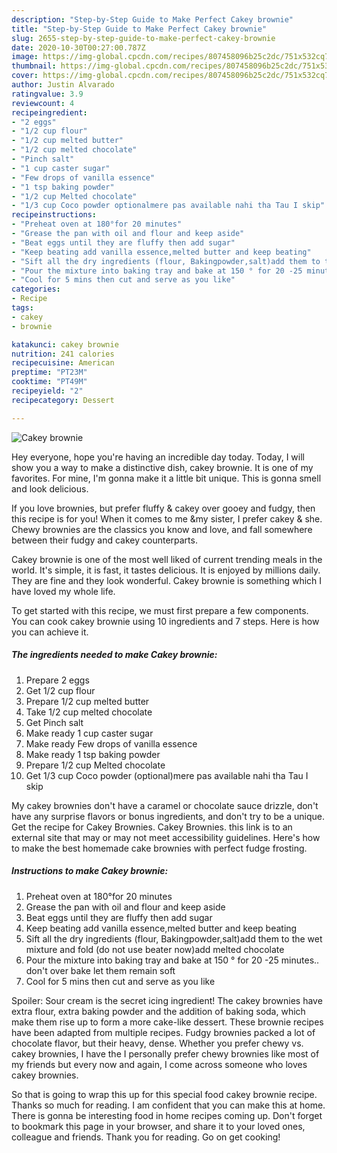 ```yaml
---
description: "Step-by-Step Guide to Make Perfect Cakey brownie"
title: "Step-by-Step Guide to Make Perfect Cakey brownie"
slug: 2655-step-by-step-guide-to-make-perfect-cakey-brownie
date: 2020-10-30T00:27:00.787Z
image: https://img-global.cpcdn.com/recipes/807458096b25c2dc/751x532cq70/cakey-brownie-recipe-main-photo.jpg
thumbnail: https://img-global.cpcdn.com/recipes/807458096b25c2dc/751x532cq70/cakey-brownie-recipe-main-photo.jpg
cover: https://img-global.cpcdn.com/recipes/807458096b25c2dc/751x532cq70/cakey-brownie-recipe-main-photo.jpg
author: Justin Alvarado
ratingvalue: 3.9
reviewcount: 4
recipeingredient:
- "2 eggs"
- "1/2 cup flour"
- "1/2 cup melted butter"
- "1/2 cup melted chocolate"
- "Pinch salt"
- "1 cup caster sugar"
- "Few drops of vanilla essence"
- "1 tsp baking powder"
- "1/2 cup Melted chocolate"
- "1/3 cup Coco powder optionalmere pas available nahi tha Tau I skip"
recipeinstructions:
- "Preheat oven at 180°for 20 minutes"
- "Grease the pan with oil and flour and keep aside"
- "Beat eggs until they are fluffy then add sugar"
- "Keep beating add vanilla essence,melted butter and keep beating"
- "Sift all the dry ingredients (flour, Bakingpowder,salt)add them to the wet mixture and fold (do not use beater now)add melted chocolate"
- "Pour the mixture into baking tray and bake at 150 ° for 20 -25 minutes.. don&#39;t over bake let them remain soft"
- "Cool for 5 mins then cut and serve as you like"
categories:
- Recipe
tags:
- cakey
- brownie

katakunci: cakey brownie 
nutrition: 241 calories
recipecuisine: American
preptime: "PT23M"
cooktime: "PT49M"
recipeyield: "2"
recipecategory: Dessert

---
```



![Cakey brownie](https://img-global.cpcdn.com/recipes/807458096b25c2dc/751x532cq70/cakey-brownie-recipe-main-photo.jpg)

Hey everyone, hope you're having an incredible day today. Today, I will show you a way to make a distinctive dish, cakey brownie. It is one of my favorites. For mine, I'm gonna make it a little bit unique. This is gonna smell and look delicious.

If you love brownies, but prefer fluffy &amp; cakey over gooey and fudgy, then this recipe is for you! When it comes to me &amp;my sister, I prefer cakey &amp; she. Chewy brownies are the classics you know and love, and fall somewhere between their fudgy and cakey counterparts.

Cakey brownie is one of the most well liked of current trending meals in the world. It's simple, it is fast, it tastes delicious. It is enjoyed by millions daily. They are fine and they look wonderful. Cakey brownie is something which I have loved my whole life.


To get started with this recipe, we must first prepare a few components. You can cook cakey brownie using 10 ingredients and 7 steps. Here is how you can achieve it.

<!--inarticleads1-->

##### The ingredients needed to make Cakey brownie:

1. Prepare 2 eggs
1. Get 1/2 cup flour
1. Prepare 1/2 cup melted butter
1. Take 1/2 cup melted chocolate
1. Get Pinch salt
1. Make ready 1 cup caster sugar
1. Make ready Few drops of vanilla essence
1. Make ready 1 tsp baking powder
1. Prepare 1/2 cup Melted chocolate
1. Get 1/3 cup Coco powder (optional)mere pas available nahi tha Tau I skip


My cakey brownies don&#39;t have a caramel or chocolate sauce drizzle, don&#39;t have any surprise flavors or bonus ingredients, and don&#39;t try to be a unique. Get the recipe for Cakey Brownies. Cakey Brownies. this link is to an external site that may or may not meet accessibility guidelines. Here&#39;s how to make the best homemade cake brownies with perfect fudge frosting. 

<!--inarticleads2-->

##### Instructions to make Cakey brownie:

1. Preheat oven at 180°for 20 minutes
1. Grease the pan with oil and flour and keep aside
1. Beat eggs until they are fluffy then add sugar
1. Keep beating add vanilla essence,melted butter and keep beating
1. Sift all the dry ingredients (flour, Bakingpowder,salt)add them to the wet mixture and fold (do not use beater now)add melted chocolate
1. Pour the mixture into baking tray and bake at 150 ° for 20 -25 minutes.. don&#39;t over bake let them remain soft
1. Cool for 5 mins then cut and serve as you like


Spoiler: Sour cream is the secret icing ingredient! The cakey brownies have extra flour, extra baking powder and the addition of baking soda, which make them rise up to form a more cake-like dessert. These brownie recipes have been adapted from multiple recipes. Fudgy brownies packed a lot of chocolate flavor, but their heavy, dense. Whether you prefer chewy vs. cakey brownies, I have the I personally prefer chewy brownies like most of my friends but every now and again, I come across someone who loves cakey brownies. 

So that is going to wrap this up for this special food cakey brownie recipe. Thanks so much for reading. I am confident that you can make this at home. There is gonna be interesting food in home recipes coming up. Don't forget to bookmark this page in your browser, and share it to your loved ones, colleague and friends. Thank you for reading. Go on get cooking!
